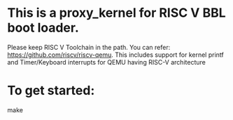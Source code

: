 # This is a proxy_kernel for RISC V BBL boot loader.
Please keep RISC V Toolchain in the path. You can refer: https://github.com/riscv/riscv-qemu.
This includes support for kernel printf and Timer/Keyboard interrupts for QEMU having RISC-V architecture
# To get started:
make
